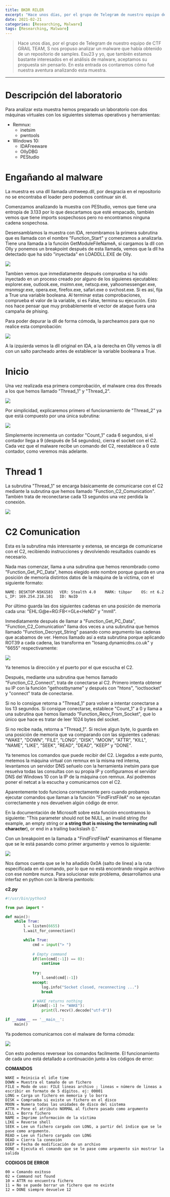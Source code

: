 ```yaml
---
title: BKDR RILER
excerpt: "Hace unos días, por el grupo de Telegram de nuestro equipo de CTF GRAIL TEAM, S nos propuso analizar un malware que había obtenido de un repositorio de samples. Esu23 y yo, que también estamos bastante interesados en el análisis de malware, aceptamos su propuesta sin pensarlo. En esta entrada os contaremos cómo fué nuestra aventura analizando esta muestra."
date: 2021-02-21
categories: [Researching, Malware]
tags: [Researching, Malware]
---
```


> Hace unos días, por el grupo de Telegram de nuestro equipo de CTF GRAIL TEAM, S nos propuso analizar un malware que había obtenido de un repositorio de samples. Esu23 y yo, que también estamos bastante interesados en el análisis de malware, aceptamos su propuesta sin pensarlo. En esta entrada os contaremos cómo fué nuestra aventura analizando esta muestra.

---

# Descripción del laboratorio

Para analizar esta muestra hemos preparado un laboratorio con dos máquinas virtuales con los siguientes sistemas operativos y herramientas:

- Remnux:
  - inetsim
  - pwntools
- Windows 10:
  - IDAFreeware
  - OllyDBG
  - PEStudio

# Engañando al malware

La muestra es una dll llamada utntweep.dll, por desgracia en el repositorio no se encontraba el loader pero podemos continuar sin él.

Comenzamos analizando la muestra con PEStudio, vemos que tiene una entropía de 3.133 por lo que descartamos que esté empacado, también vemos que tiene imports sospechosos pero no encontramos ninguna cadena sospechosa.

Desensamblamos la muestra con IDA, renombramos la primera subrutina que es llamada con el nombre "Function_Start" y comenzamos a analizarla. Tiene una llamada a la función GetModuleFileNameA, si cargamos la dll con Olly y ponemos un breakpoint después de esta llamada, vemos que la dll ha detectado que ha sido "inyectada" en LOADDLL.EXE de Olly.

![](/assets/img/bkdr_riller/01.png)

Tambien vemos que inmediatamente después comprueba si ha sido inyectado en un proceso creado por alguno de los siguienes ejecutables: explorer.exe, outlook.exe, msimn.exe, netscp.exe, yahoomessenger.exe, msnmsgr.exe, opera.exe, firefox.exe, safari.exe o svchost.exe. Si es así, fija a True una variable booleana. Al terminar estas comprobaciones, comprueba el valor de la variable, si es False, termina su ejecución. Esto nos hace pensar que muy probablemente el vector de ataque fuera una campaña de phising.

Para poder depurar la dll de forma cómoda, la parcheamos para que no realice esta comprobación:

![](/assets/img/bkdr_riller/02.png)

A la izquierda vemos la dll original en IDA, a la derecha en Olly vemos la dll con un salto parcheado antes de establecer la variable booleana a True.

# Inicio

Una vez realizada esa primera comprobación, el malware crea dos threads a los que hemos llamado "Thread_1" y "Thread_2".

![](/assets/img/bkdr_riller/03.png)

Por simplicidad, explicaremos primero el funcionamiento de "Thread_2" ya que está compuesto por una única subrutina:

![](/assets/img/bkdr_riller/04.png)

Simplemente incrementa un contador "Count_1" cada 6 segundos, si el contador llega a 9 (después de 54 segundos), cierra el socket con el C2. Cada vez que el malware recibe un comando del C2, reestablece a 0 este contador, como veremos más adelante.

# Thread 1

La subrutina "Thread_1" se encarga básicamente de comunicarse con el C2 mediante la subrutina que hemos llamado "Function_C2_Comunication". También trata de reconectarse cada 13 segundos una vez perdida la conexión.

![](/assets/img/bkdr_riller/05.png)

# C2 Comunication

Esta es la subrutina más interesante y extensa, se encarga de comunicarse con el C2, recibiendo instrucciones y devolviendo resultados cuando es necesario.

Nada mas comenzar, llama a una subrutina que hemos renombrado como "Function_Get_PC_Data", hemos elegido este nombre porque guarda en una posición de memoria distintos datos de la máquina de la víctima, con el siguiente formato:

```
NAME: DESKTOP-N5KG583	VER: Stealth 4.0	MARK: tibpar	OS: nt 6.2	L_IP: 169.254.218.101	ID: NoID
```

Por último guarda las dos siguientes cadenas en una posición de memoria cada una: "EHL:G@e=RG:FB<=GLe\<HeND" y "mmll".

Inmediatamente después de llamar a "Function_Get_PC_Data", "Function_C2_Comunication" llama dos veces a una subrutina que hemos llamado "Function_Decrypt_String" pasando como argumento las cadenas que acabamos de ver. Hemos llamado así a esta subrutina porque aplicando ROT39 a cada cadena, las transforma en "losang.dynamicdns.co.uk" y "6655" respectivamente:

![](/assets/img/bkdr_riller/06.png)

Ya tenemos la dirección y el puerto por el que escucha el C2.

Después, mediante una subrutina que hemos llamado "Function_C2_Connect", trata de conectarse al C2. Primero intenta obtener su IP con la función "gethostbyname" y después con "htons", "ioctlsocket" y "connect" trata de conectarse.

Si no lo consigue retorna a "Thread_1" para volver a intentar conectarse a los 13 segundos. Si consigue conectarse, establece "Count_1" a 0 y llama a una subrutina que hemos llamado "Function_Recv_From_Socket", que lo único que hace es tratar de leer 1024 bytes del socket.

Si no recibe nada, retorna a "Thread_1". Si recive algun byte, lo guarda en una posición de memoria que va comparando con las siguientes cadenas: "WAKE", "DOWN", "FILE", "LONG", "DISK", "MOON", "ATTR", "KILL", "NAME", "LIKE", "SEEK", "READ", "DEAD", "KEEP" y "DONE".

Ya tenemos los comandos que puede recibir del C2. Llegados a este punto, metemos la máquina virtual con remnux en la misma red interna, levantamos un servidor DNS señuelo con la herramienta inetsim para que resuelva todas las consultas con su propia IP y configuramos el servidor DNS del Windows 10 con la IP de la máquina con remnux. Así podremos poner el netcat a la escucha y comunicarnos con el C2.

Aparentemente todo funciona correctamente pero cuando probamos ejecutar comandos que llaman a la función "FindFirstFileA" no se ejecutan correctamente y nos devuelven algún código de error.

En la documentación de Microsoft sobre esta función encontramos lo siguiente: "This parameter should not be NULL, an invalid string (for example, an empty string or **a string that is missing the terminating null character**), or end in a trailing backslash (\)."

Con un breakpoint en la llamada a "FindFirstFileA" examinamos el filename que se le está pasando como primer argumento y vemos lo siguiente:

![](/assets/img/bkdr_riller/07.png)

Nos damos cuenta que se le ha añadido 0x0A (salto de línea) a la ruta especificada en el comando, por lo que no está encontrando ningún archivo con ese nombre nunca. Para solucionar este problema, desarrollamos una interfaz en python con la libreria pwntools:

**c2.py**

```python
#!/usr/bin/python3

from pwn import *

def main():
    while True:
        l = listen(6655)
        l.wait_for_connection()

        while True:
            cmd = input("> ")
    
            # Empty command
            if(len(cmd[:-1]) == 0):
                continue
            
            try:
                l.send(cmd[:-1])
            except:
                log.info("Socket closed, reconnecting ...")
                break

            # WAKE returns nothing
            if(cmd[:-1] != "WAKE"):
                print(l.recv().decode("utf-8"))

if __name__ == '__main__':
    main()


```

Ya podemos comunicarnos con el malware de forma cómoda:

![](/assets/img/bkdr_riller/08.png)

Con esto podemos reversear los comandos facilmente. El funcionamiento de cada uno está detallado a continuación junto a los códigos de error:

**COMANDOS**

```
WAKE = Reinicia el idle time 
DOWN = Muestra el tamaño de un fichero
FILE = Modo de uso: FILE lineas archivo ; lineas = número de lineas a escribir en formato de 5 dígitos. ej: 00001
LONG = Carga un fichero en memoria y lo borra 
DISK = Comprueba si existe un fichero en el disco
MOON = Numera todas las unidades de disco del sistema
ATTR = Pone el atributo NORMAL al fichero pasado como argumento
KILL = Borra fichero
NAME = Imprime información de la víctima
LIKE = Reverse shell
SEEK = Lee un fichero cargado con LONG, a partir del índice que se le pase como argumento.
READ = Lee un fichero cargado con LONG
DEAD = Cierra la conexión 
KEEP = Fecha de modificación de un archivo
DONE = Ejecuta el comando que se le pase como argumento sin mostrar la salida
```

**CODIGOS DE ERROR**

```
00 = Comando exitoso
02 = Command not found
10 = ATTR no encuentra fichero
11 = No se puede borrar un fichero que no existe
12 = DONE siempre devuelve 12
```

